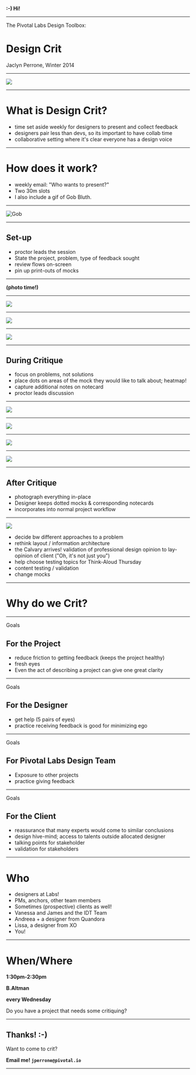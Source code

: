 **:-) Hi!**

---

The Pivotal Labs Design Toolbox:

# Design Crit

Jaclyn Perrone, Winter 2014

---

![](images/Invision_PivotalLabs_081314_0374_a.jpg)

---

# What is Design Crit?
- time set aside weekly for designers to present and collect feedback
- designers pair less than devs, so its important to have collab time
- collaborative setting where it's clear everyone has a design voice

---

# How does it work?
- weekly email: "Who wants to present?"
- Two 30m slots
- I also include a gif of Gob Bluth.

---

![Gob](images/gob.gif)

---

## Set-up

- proctor leads the session
- State the project, problem, type of feedback sought
- review flows on-screen
- pin up print-outs of mocks

---

**(photo time!)**

---

![](images/Invision_PivotalLabs_081314_0366_a.jpg)

---

![](images/Invision_PivotalLabs_081314_0388_a.jpg)

---

![](images/Invision_PivotalLabs_081314_0423_a.jpg)

---

## During Critique

- focus on problems, not solutions
- place dots on areas of the mock they would like to talk about; heatmap!
- capture additional notes on notecard
- proctor leads discussion

<!-- - Each of their dot has their initials, plus a number for reference (ie. JP1, JP2, etc)
- They then jot down a corresponding note on the notecard for the discussion (ie. JP1 - Unsure what this button does)
- After 10 minutes, the moderator uses the dots to lead the discussion for another 10-15 minutes (ie. Josh, you have a #5 dot over on the sign up modal...Anything you'd like to say about that)
- At the end of the session the presenter walks away with their dotted mockups and notecards to go along with them
- Then Designer 2 presents...wash rinse repeat -->

---

![](images/Invision_PivotalLabs_081314_0439_a.jpg)

---

![](images/Invision_PivotalLabs_081314_0450_a.jpg)

---

![](images/Invision_PivotalLabs_081314_0454_a.jpg)

---

![](images/Invision_PivotalLabs_081314_0378_a.jpg)

---

## After Critique

- photograph everything in-place
- Designer keeps dotted mocks & corresponding notecards
- incorporates into normal project workflow

---

![](images/result.jpg)

- decide bw different approaches to a problem
- rethink layout / information architecture
- the Calvary arrives! validation of professional design opinion to lay-opinion of client ("Oh, it's not just you")
- help choose testing topics for Think-Aloud Thursday
- content testing / validation
- change mocks

---

# Why do we Crit?

---

Goals

## For the Project
- reduce friction to getting feedback (keeps the project healthy)
- fresh eyes
- Even the act of describing a project can give one great clarity

---

Goals

## For the Designer
- get help (5 pairs of eyes)
- practice receiving feedback is good for minimizing ego

---

Goals

## For Pivotal Labs Design Team
- Exposure to other projects
- practice giving feedback

---

Goals

## For the Client

- reassurance that many experts would come to similar conclusions
- design hive-mind; access to talents outside allocated designer
- talking points for stakeholder
- validation for stakeholders

---

# Who

- designers at Labs!
- PMs, anchors, other team members
- Sometimes (prospective) clients as well!
- Vanessa and James and the IDT Team
- Andreea + a designer from Quandora
- Lissa, a designer from XO
- You!

---

# When/Where

**1:30pm-2:30pm**

**B.Altman**

**every Wednesday**


Do you have a project that needs some critiquing?


---

## Thanks! :-)

Want to come to crit?

**Email me! `jperrone@pivotal.io`**

---
<script src="js/impressConsole.js"></script>
<script src="js/jquery.js"></script>

<script>
  $(document).ready(function(){
     $("ul").wrap("<div class='notes'></div>");
     // $("li strong").wrap("<div class='notes'></div>");
     impressConsole().init();
     // impressConsole().open(); // for console to open automatically
   });
</script>
